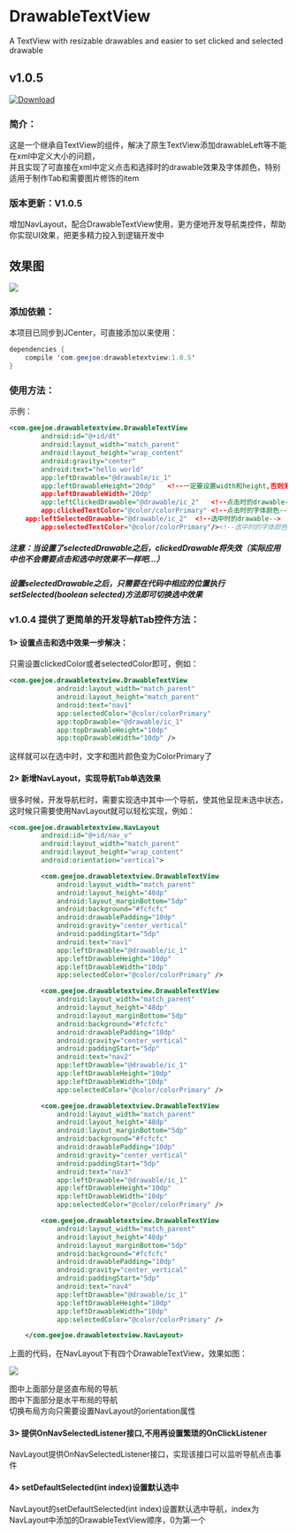# DrawableTextView
A TextView with resizable drawables and easier to set clicked and selected drawable

## v1.0.5<br>

[ ![Download](https://api.bintray.com/packages/geejoe/maven/drawabletextview/images/download.svg) ](https://bintray.com/geejoe/maven/drawabletextview/_latestVersion)

### 简介：

这是一个继承自TextView的组件，解决了原生TextView添加drawableLeft等不能在xml中定义大小的问题，<br>
并且实现了可直接在xml中定义点击和选择时的drawable效果及字体颜色，特别适用于制作Tab和需要图片修饰的item<br>

### 版本更新：V1.0.5
增加NavLayout，配合DrawableTextView使用，更方便地开发导航类控件，帮助你实现UI效果，把更多精力投入到逻辑开发中

## 效果图
![](https://github.com/GeeJoe/DrawableTextView/raw/master/gif/2017-06-04_21_33_49.gif)

### 添加依赖：

本项目已同步到JCenter，可直接添加以来使用：

```Java
dependencies {
    compile 'com.geejoe:drawabletextview:1.0.5'
}
```

### 使用方法：

示例：
```xml
<com.geejoe.drawabletextview.DrawableTextView
        android:id="@+id/dt"
        android:layout_width="match_parent"
        android:layout_height="wrap_content"
        android:gravity="center"
        android:text="hello world"
        app:leftDrawable="@drawable/ic_1"
        app:leftDrawableHeight="20dp"   <!--一定要设置width和height,否则无效-->
        app:leftDrawableWidth="20dp"
        app:leftClickedDrawable="@drawable/ic_2"   <!--点击时的drawable-->
        app:clickedTextColor="@color/colorPrimary" <!--点击时的字体颜色-->
	app:leftSelectedDrawable="@drawable/ic_2"  <!--选中时的drawable-->
        app:selectedTextColor="@color/colorPrimary"/><!--选中时的字体颜色-->  
```

##### 注意：当设置了selectedDrawable之后，clickedDrawable将失效（实际应用中也不会需要点击和选中时效果不一样吧...）<br>
##### 设置selectedDrawable之后，只需要在代码中相应的位置执行setSelected(boolean selected)方法即可切换选中效果

### v1.0.4 提供了更简单的开发导航Tab控件方法：

#### 1> 设置点击和选中效果一步解决：
只需设置clickedColor或者selectedColor即可，例如：
```xml
<com.geejoe.drawabletextview.DrawableTextView
            android:layout_width="match_parent"
            android:layout_height="match_parent"
            android:text="nav1"
            app:selectedColor="@color/colorPrimary"
            app:topDrawable="@drawable/ic_1"
            app:topDrawableHeight="10dp"
            app:topDrawableWidth="10dp" />
```
这样就可以在选中时，文字和图片颜色变为ColorPrimary了

#### 2> 新增NavLayout，实现导航Tab单选效果
很多时候，开发导航栏时，需要实现选中其中一个导航，使其他呈现未选中状态，这时候只需要使用NavLayout就可以轻松实现，例如：

```xml
<com.geejoe.drawabletextview.NavLayout
        android:id="@+id/nav_v"
        android:layout_width="match_parent"
        android:layout_height="wrap_content"
        android:orientation="vertical">

        <com.geejoe.drawabletextview.DrawableTextView
            android:layout_width="match_parent"
            android:layout_height="48dp"
            android:layout_marginBottom="5dp"
            android:background="#fcfcfc"
            android:drawablePadding="10dp"
            android:gravity="center_vertical"
            android:paddingStart="5dp"
            android:text="nav1"
            app:leftDrawable="@drawable/ic_1"
            app:leftDrawableHeight="10dp"
            app:leftDrawableWidth="10dp"
            app:selectedColor="@color/colorPrimary" />

        <com.geejoe.drawabletextview.DrawableTextView
            android:layout_width="match_parent"
            android:layout_height="48dp"
            android:layout_marginBottom="5dp"
            android:background="#fcfcfc"
            android:drawablePadding="10dp"
            android:gravity="center_vertical"
            android:paddingStart="5dp"
            android:text="nav2"
            app:leftDrawable="@drawable/ic_1"
            app:leftDrawableHeight="10dp"
            app:leftDrawableWidth="10dp"
            app:selectedColor="@color/colorPrimary" />

        <com.geejoe.drawabletextview.DrawableTextView
            android:layout_width="match_parent"
            android:layout_height="48dp"
            android:layout_marginBottom="5dp"
            android:background="#fcfcfc"
            android:drawablePadding="10dp"
            android:gravity="center_vertical"
            android:paddingStart="5dp"
            android:text="nav3"
            app:leftDrawable="@drawable/ic_1"
            app:leftDrawableHeight="10dp"
            app:leftDrawableWidth="10dp"
            app:selectedColor="@color/colorPrimary" />

        <com.geejoe.drawabletextview.DrawableTextView
            android:layout_width="match_parent"
            android:layout_height="48dp"
            android:layout_marginBottom="5dp"
            android:background="#fcfcfc"
            android:drawablePadding="10dp"
            android:gravity="center_vertical"
            android:paddingStart="5dp"
            android:text="nav4"
            app:leftDrawable="@drawable/ic_1"
            app:leftDrawableHeight="10dp"
            app:leftDrawableWidth="10dp"
            app:selectedColor="@color/colorPrimary" />

    </com.geejoe.drawabletextview.NavLayout>
```
上面的代码，在NavLayout下有四个DrawableTextView，效果如图：<br>

![](https://github.com/GeeJoe/DrawableTextView/raw/master/gif/2017-06-05_20_12_33.gif)

图中上面部分是竖直布局的导航<br>
图中下面部分是水平布局的导航<br>
切换布局方向只需要设置NavLayout的orientation属性<br>

#### 3> 提供OnNavSelectedListener接口,不用再设置繁琐的OnClickListener
NavLayout提供OnNavSelectedListener接口，实现该接口可以监听导航点击事件

#### 4> setDefaultSelected(int index)设置默认选中
NavLayout的setDefaultSelected(int index)设置默认选中导航，index为NavLayout中添加的DrawableTextView顺序，0为第一个